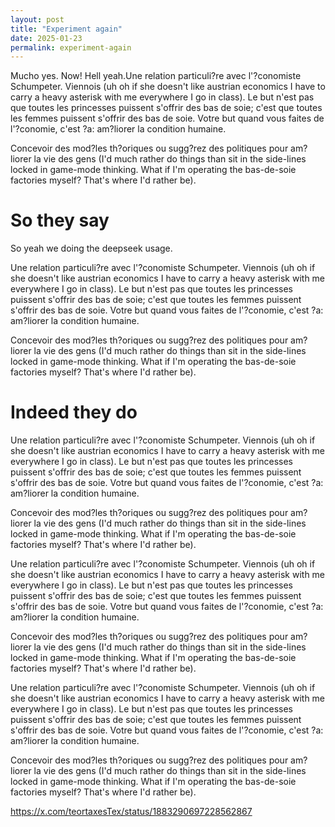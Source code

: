 ```yaml
---
layout: post
title: "Experiment again"
date: 2025-01-23
permalink: experiment-again
---
```


Mucho yes. Now! Hell yeah.Une relation particuli?re avec l'?conomiste Schumpeter. Viennois (uh oh if she doesn't like austrian economics I have to carry a heavy asterisk with me everywhere I go in class). Le but n'est pas que toutes les princesses puissent s'offrir des bas de soie; c'est que toutes les femmes puissent s'offrir des bas de soie. Votre but quand vous faites de l'?conomie, c'est ?a: am?liorer la condition humaine. 



Concevoir des mod?les th?oriques ou sugg?rez des politiques pour am?liorer la vie des gens (I'd much rather do things than sit in the side-lines locked in game-mode thinking. What if I'm operating the bas-de-soie factories myself? That's where I'd rather be).



# So they say



So yeah we doing the deepseek usage. 



Une relation particuli?re avec l'?conomiste Schumpeter. Viennois (uh oh if she doesn't like austrian economics I have to carry a heavy asterisk with me everywhere I go in class). Le but n'est pas que toutes les princesses puissent s'offrir des bas de soie; c'est que toutes les femmes puissent s'offrir des bas de soie. Votre but quand vous faites de l'?conomie, c'est ?a: am?liorer la condition humaine. 



Concevoir des mod?les th?oriques ou sugg?rez des politiques pour am?liorer la vie des gens (I'd much rather do things than sit in the side-lines locked in game-mode thinking. What if I'm operating the bas-de-soie factories myself? That's where I'd rather be).



# Indeed they do



Une relation particuli?re avec l'?conomiste Schumpeter. Viennois (uh oh if she doesn't like austrian economics I have to carry a heavy asterisk with me everywhere I go in class). Le but n'est pas que toutes les princesses puissent s'offrir des bas de soie; c'est que toutes les femmes puissent s'offrir des bas de soie. Votre but quand vous faites de l'?conomie, c'est ?a: am?liorer la condition humaine. 



Concevoir des mod?les th?oriques ou sugg?rez des politiques pour am?liorer la vie des gens (I'd much rather do things than sit in the side-lines locked in game-mode thinking. What if I'm operating the bas-de-soie factories myself? That's where I'd rather be).



Une relation particuli?re avec l'?conomiste Schumpeter. Viennois (uh oh if she doesn't like austrian economics I have to carry a heavy asterisk with me everywhere I go in class). Le but n'est pas que toutes les princesses puissent s'offrir des bas de soie; c'est que toutes les femmes puissent s'offrir des bas de soie. Votre but quand vous faites de l'?conomie, c'est ?a: am?liorer la condition humaine. 



Concevoir des mod?les th?oriques ou sugg?rez des politiques pour am?liorer la vie des gens (I'd much rather do things than sit in the side-lines locked in game-mode thinking. What if I'm operating the bas-de-soie factories myself? That's where I'd rather be).



Une relation particuli?re avec l'?conomiste Schumpeter. Viennois (uh oh if she doesn't like austrian economics I have to carry a heavy asterisk with me everywhere I go in class). Le but n'est pas que toutes les princesses puissent s'offrir des bas de soie; c'est que toutes les femmes puissent s'offrir des bas de soie. Votre but quand vous faites de l'?conomie, c'est ?a: am?liorer la condition humaine. 



Concevoir des mod?les th?oriques ou sugg?rez des politiques pour am?liorer la vie des gens (I'd much rather do things than sit in the side-lines locked in game-mode thinking. What if I'm operating the bas-de-soie factories myself? That's where I'd rather be).











https://x.com/teortaxesTex/status/1883290697228562867



